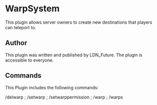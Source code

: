 # WarpSystem

This plugin allows server owners to create new destinations that players can teleport to.

## Author

This plugin was written and published by LDN_Future. The plugin is accessible to everyone. 

## Commands

This Plugin includes the following commands:

/delwarp <Warp Name>; /setwarp <Warp Name>; /setwarppermission <Warp Name> <Permission>; /warp <Warp Name>; /warps
